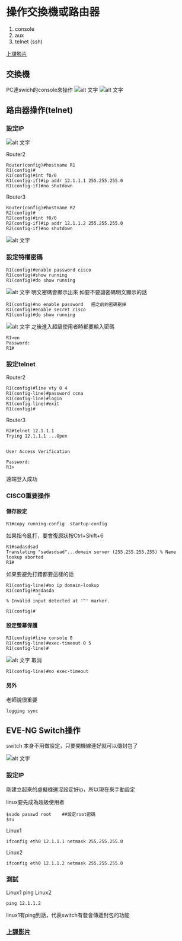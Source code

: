 # 操作交換機或路由器
1. console
2. aux
3. telnet (ssh)

[上課影片](https://youtu.be/DkDnT6LGtRA)
## 交換機
PC連swich的console來操作
![alt 文字](image/20190917g.PNG )
![alt 文字](image/20190917h.PNG )

## 路由器操作(telnet)
### 設定IP
![alt 文字](image/20190917b.PNG )

Router2
```
Router(config)#hostname R1
R1(config)#
R1(config)#int f0/0
R1(config-if)#ip addr 12.1.1.1 255.255.255.0
R1(config-if)#no shutdown
```
Router3
```
Router(config)#hostname R2
R2(config)#
R2(config)#int f0/0
R2(config-if)#ip addr 12.1.1.2 255.255.255.0
R2(config-if)#no shutdown
```
![alt 文字](image/20190917c.PNG )

### 設定特權密碼
```
R1(config)#enable password cisco
R1(config)#show running
R1(config)#do show running
```
![alt 文字](image/20190917d.PNG )
明文密碼會顯示出來
如要不要讓密碼明文顯示的話
```
R1(config)#no enable password   把之前的密碼刪掉
R1(config)#enable secret cisco
R1(config)#do show running
```
![alt 文字](image/20190917e.PNG )
之後進入超級使用者時都要輸入密碼

```
R1>en
Password: 
R1#
```
### 設定telnet
Router2
```
R1(config)#line vty 0 4
R1(config-line)#password ccna
R1(config-line)#login
R1(config-line)#exit
R1(config)#
```
Router3
```
R2#telnet 12.1.1.1
Trying 12.1.1.1 ...Open


User Access Verification

Password:  
R1>
```
遠端登入成功

### CISCO重要操作
#### 儲存設定
```
R1#copy running-config  startup-config
```

如果指令亂打，要會復原狀按Ctrl+Shift+6
```
R1#sadasdsad
Translating "sadasdsad"...domain server (255.255.255.255) % Name lookup aborted
R1#
```
如果要避免打錯都要這樣的話
```
R1(config-line)#no ip domain-lookup
R1(config)#asdasda
            ^
% Invalid input detected at '^' marker.
	
R1(config)#
```
#### 設定螢幕保護
```
R1(config)#line console 0
R1(config-line)#exec-timeout 0 5
R1(config-line)#
```
![alt 文字](image/20190917f.PNG )
取消
```
R1(config-line)#no exec-timeout
```
#### 另外
老師說很重要
```
logging sync
```
## EVE-NG Switch操作
switch 本身不用做設定，只要開機線連好就可以傳封包了

![alt 文字](image/20190917i.PNG )


### 設定IP

剛建立起來的虛擬機還沒設定好ip，所以現在來手動設定

linux要先成為超級使用者
```
$sudo passwd root    ##設定root密碼 
$su
```

Linux1
```
ifconfig eth0 12.1.1.1 netmask 255.255.255.0
```
Linux2
```
ifconfig eth0 12.1.1.2 netmask 255.255.255.0
```
### 測試
Linux1 ping Linux2
```
ping 12.1.1.2
```
linux1有ping到話，代表switch有發會傳遞封包的功能

### [上課影片](https://youtu.be/m1TRbXtpyD4)
